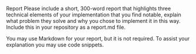 Report
Please include a short, 300-word report that highlights three technical elements of your implementation that you find notable, explain what problem they solve and why you chose to implement it in this way. Include this in your repository as a report.md file.

You may use Markdown for your report, but it is not required.
To assist your explanation you may use code snippets.
